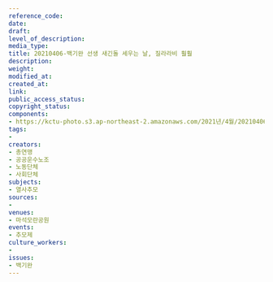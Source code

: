 ```yaml
---
reference_code: 
date: 
draft: 
level_of_description: 
media_type: 
title: 20210406-백기완 선생 새긴돌 세우는 날, 질라라비 훨훨
description: 
weight: 
modified_at: 
created_at: 
link: 
public_access_status: 
copyright_status: 
components:
- https://kctu-photo.s3.ap-northeast-2.amazonaws.com/2021년/4월/20210406-백기완+선생+새긴돌+세우는+날,+질라라비+훨훨/출사늘푸른소나무_25.jpg
tags:
- 
creators:
- 총연맹
- 공공운수노조
- 노동단체
- 사회단체
subjects:
- 열사추모
sources:
- 
venues:
- 마석모란공원
events:
- 추모제
culture_workers:
- 
issues:
- 백기완
---
```

